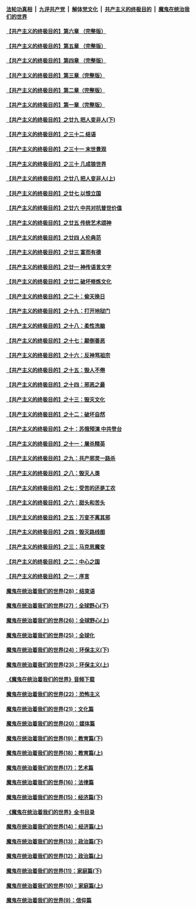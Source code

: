 

####  [法轮功真相](../../../../basic/blob/master/README.md?t=06211502) &nbsp;|&nbsp; [九评共产党](../../../../9ping.md/blob/master/README.md?t=06211502) &nbsp;|&nbsp; [解体党文化](../../../../jtdwh.md/blob/master/README.md?t=06211502)  &nbsp;|&nbsp; [共产主义的终极目的](../../../../gczydzjmd.md/blob/master/README.md?t=06211502) &nbsp;|&nbsp; [魔鬼在统治我们的世界](../../../../mgztzwmdsj.md/blob/master/README.md?t=06211502) 

#### [【共产主义的终极目的】第六章 （完整版）](../pages/nsc422/n11428913.md?t=06211502) 

#### [【共产主义的终极目的】第五章 （完整版）](../pages/nsc422/n11428912.md?t=06211502) 

#### [【共产主义的终极目的】第四章 （完整版）](../pages/nsc422/n11428907.md?t=06211502) 

#### [【共产主义的终极目的】第三章（完整版）](../pages/nsc422/n11428848.md?t=06211502) 

#### [【共产主义的终极目的】第二章（完整版）](../pages/nsc422/n11428831.md?t=06211502) 

#### [【共产主义的终极目的】第一章（完整版）](../pages/nsc422/n11417651.md?t=06211502) 

#### [【共产主义的终极目的】之廿九 把人变非人(下)](../pages/nsc422/n11344140.md?t=06211502) 

#### [【共产主义的终极目的】之三十二 结语](../pages/nsc422/n11360535.md?t=06211502) 

#### [【共产主义的终极目的】之三十一 末世景观](../pages/nsc422/n11351129.md?t=06211502) 

#### [【共产主义的终极目的】之三十 几成狼世界](../pages/nsc422/n11348280.md?t=06211502) 

#### [【共产主义的终极目的】之廿八 把人变非人(上)](../pages/nsc422/n11340492.md?t=06211502) 

#### [【共产主义的终极目的】之廿七 以恨立国](../pages/nsc422/n11336944.md?t=06211502) 

#### [【共产主义的终极目的】之廿六 中共对抗普世价值](../pages/nsc422/n11324785.md?t=06211502) 

#### [【共产主义的终极目的】之廿五 传统艺术颂神](../pages/nsc422/n11296396.md?t=06211502) 

#### [【共产主义的终极目的】之廿四 人伦典范](../pages/nsc422/n11296397.md?t=06211502) 

#### [【共产主义的终极目的】之廿三 富而有德](../pages/nsc422/n11283598.md?t=06211502) 

#### [【共产主义的终极目的】之廿一 神传语言文字](../pages/nsc422/n11263265.md?t=06211502) 

#### [【共产主义的终极目的】之廿二 破坏修炼文化](../pages/nsc422/n11245728.md?t=06211502) 

#### [【共产主义的终极目的】之二十：偷天换日](../pages/nsc422/n11238846.md?t=06211502) 

#### [【共产主义的终极目的】之十九：打开地狱门](../pages/nsc422/n11206376.md?t=06211502) 

#### [【共产主义的终极目的】之十八：柔性洗脑](../pages/nsc422/n11199994.md?t=06211502) 

#### [【共产主义的终极目的】之十七：颠倒善恶](../pages/nsc422/n11179782.md?t=06211502) 

#### [【共产主义的终极目的】之十六：反神骂祖宗](../pages/nsc422/n11166798.md?t=06211502) 

#### [【共产主义的终极目的】之十五：毁人不倦](../pages/nsc422/n11166792.md?t=06211502) 

#### [【共产主义的终极目的】之十四：邪恶之最](../pages/nsc422/n11150249.md?t=06211502) 

#### [【共产主义的终极目的】之十三：毁灭文化](../pages/nsc422/n11135227.md?t=06211502) 

#### [【共产主义的终极目的】之十二：破坏自然](../pages/nsc422/n11135214.md?t=06211502) 

#### [【共产主义的终极目的】之十：苏俄预演 中共登台](../pages/nsc422/n11118424.md?t=06211502) 

#### [【共产主义的终极目的】之十一：屠杀精英](../pages/nsc422/n11118442.md?t=06211502) 

#### [【共产主义的终极目的】之九：共产邪灵一路杀](../pages/nsc422/n11114139.md?t=06211502) 

#### [【共产主义的终极目的】之八：毁灭人类](../pages/nsc422/n11108503.md?t=06211502) 

#### [【共产主义的终极目的】之七：受苦的还是工农](../pages/nsc422/n11101809.md?t=06211502) 

#### [【共产主义的终极目的】之六：甜头和苦头](../pages/nsc422/n11096971.md?t=06211502) 

#### [【共产主义的终极目的】之五：万变不离其邪](../pages/nsc422/n11091285.md?t=06211502) 

#### [【共产主义的终极目的】之四：毁灭路线图](../pages/nsc422/n11086284.md?t=06211502) 

#### [【共产主义的终极目的】之三：马克思魔变](../pages/nsc422/n11061941.md?t=06211502) 

#### [【共产主义的终极目的】之二：中心之国](../pages/nsc422/n11047728.md?t=06211502) 

#### [【共产主义的终极目的】之一：序言](../pages/nsc422/n11086077.md?t=06211502) 

#### [魔鬼在统治着我们的世界(28)：结束语](../pages/nsc422/n10936246.md?t=06211502) 

#### [魔鬼在统治着我们的世界(27)：全球野心(下)](../pages/nsc422/n10928319.md?t=06211502) 

#### [魔鬼在统治着我们的世界(26)：全球野心(上)](../pages/nsc422/n10900318.md?t=06211502) 

#### [魔鬼在统治着我们的世界(25)：全球化](../pages/nsc422/n10788205.md?t=06211502) 

#### [魔鬼在统治着我们的世界(24)：环保主义(下)](../pages/nsc422/n10695307.md?t=06211502) 

#### [魔鬼在统治着我们的世界(23)：环保主义(上)](../pages/nsc422/n10688613.md?t=06211502) 

#### [《魔鬼在统治着我们的世界》音频下载](../pages/nsc422/n10635553.md?t=06211502) 

#### [魔鬼在统治着我们的世界(22)：恐怖主义](../pages/nsc422/n10614727.md?t=06211502) 

#### [魔鬼在统治着我们的世界(21)：文化篇](../pages/nsc422/n10597706.md?t=06211502) 

#### [魔鬼在统治着我们的世界(20)：媒体篇](../pages/nsc422/n10586579.md?t=06211502) 

#### [魔鬼在统治着我们的世界(19)：教育篇(下)](../pages/nsc422/n10564808.md?t=06211502) 

#### [魔鬼在统治着我们的世界(18)：教育篇(上)](../pages/nsc422/n10526970.md?t=06211502) 

#### [魔鬼在统治着我们的世界(17)：艺术篇](../pages/nsc422/n10499093.md?t=06211502) 

#### [魔鬼在统治着我们的世界(16)：法律篇](../pages/nsc422/n10485969.md?t=06211502) 

#### [魔鬼在统治着我们的世界(15)：经济篇(下)](../pages/nsc422/n10469975.md?t=06211502) 

#### [《魔鬼在统治着我们的世界》全书目录](../pages/nsc422/n10464261.md?t=06211502) 

#### [魔鬼在统治着我们的世界(14)：经济篇(上)](../pages/nsc422/n10457370.md?t=06211502) 

#### [魔鬼在统治着我们的世界(13)：政治篇(下)](../pages/nsc422/n10448270.md?t=06211502) 

#### [魔鬼在统治着我们的世界(12)：政治篇(上)](../pages/nsc422/n10444576.md?t=06211502) 

#### [魔鬼在统治着我们的世界(11)：家庭篇(下)](../pages/nsc422/n10440961.md?t=06211502) 

#### [魔鬼在统治着我们的世界(10)：家庭篇(上)](../pages/nsc422/n10435448.md?t=06211502) 

#### [魔鬼在统治着我们的世界(9)：信仰篇](../pages/nsc422/n10432159.md?t=06211502) 

